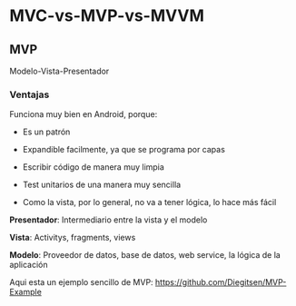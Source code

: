 # MVC-vs-MVP-vs-MVVM

## MVP
Modelo-Vista-Presentador

### Ventajas
Funciona muy bien en Android, porque:

* Es un patrón

* Expandible facilmente, ya que se programa por capas

* Escribir código de manera muy limpia

* Test unitarios de una manera muy sencilla

* Como la vista, por lo general, no va a tener lógica, lo hace más fácil

**Presentador**: Intermediario entre la vista y el modelo

**Vista**: Activitys, fragments, views

**Modelo**: Proveedor de datos, base de datos, web service, la lógica de la aplicación

Aqui esta un ejemplo sencillo de MVP: https://github.com/Diegitsen/MVP-Example
